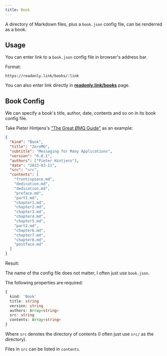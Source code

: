 ```yaml
---
title: Book
---
```


A directory of Markdown files, plus a `book.json` config file, can be renderred as a book.

## Usage

You can enter link to a `book.json` config file in browser's address bar.

Format:

```
https://readonly.link/books/:link
```

You can also enter link directly in [**readonly.link/books**](https://readonly.link/books) page.

## Book Config

We can specify a book's title, author, date, contents and so on in its book config file.

Take Pieter Hintjens's ["The Great ØMQ Guide"](https://github.com/readonlylink/readonlylink-books/tree/master/zguide) as an example:

```json
{
  "kind": "Book",
  "title": "ZeroMQ",
  "subtitle": "Messaging for Many Applications",
  "version": "0.0.1",
  "authors": ["Pieter Hintjens"],
  "date": "2013-03-11",
  "src": "src",
  "contents": [
    "frontispiece.md",
    "dedication.md",
    "dedication.md",
    "preface.md",
    "part1.md",
    "chapter1.md",
    "chapter2.md",
    "chapter3.md",
    "chapter4.md",
    "chapter5.md",
    "part2.md",
    "chapter6.md",
    "chapter7.md",
    "chapter8.md",
    "postface.md"
  ]
}
```

Result:

<readonlylink href="https://readonlylink-books.netlify.app/zguide/book.json" />

The name of the config file does not matter,
I often just use `book.json`.

The following properties are required:

```typescript
{
  kind: 'Book'
  title: string
  version: string
  authors: Array<string>
  src: string
  contents: Array<string>
}
```

Where `src` denotes the directory of contents (I often just use `src/` as the directory).

Files in `src` can be listed in `contents`.

